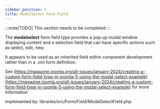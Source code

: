 ```yaml
---
sidebar_position: 2
title: ModalSelect Form Field
---
```


:::note[TODO]
  This section needs to be completed
:::

The **modalselect** form field type provides a pop up modal window displaying content and a selection field that can have specific actions such as select, edit, new.

It appears to be used as an inherited field within component development rather than in a .xml form definition.

See [https://magazine.joomla.org/all-issues/january-2024/creating-a-custom-form-field-type-in-joomla-5-using-the-modal-select-example](https://magazine.joomla.org/all-issues/january-2024/creating-a-custom-form-field-type-in-joomla-5-using-the-modal-select-example) for more information

Implemented by: libraries/src/Form/Field/ModalSelectField.php
